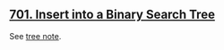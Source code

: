 ## [701. Insert into a Binary Search Tree](https://leetcode.com/problems/insert-into-a-binary-search-tree/)

See [tree note](../topics/tree.md#binary-search-tree).